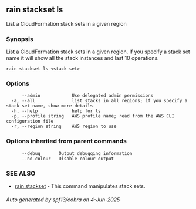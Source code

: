 ## rain stackset ls

List a CloudFormation stack sets in a given region

### Synopsis

List a CloudFormation stack sets in a given region. If you specify a stack set name it will show all the stack instances and last 10 operations.

```
rain stackset ls <stack set>
```

### Options

```
      --admin            Use delegated admin permissions
  -a, --all              list stacks in all regions; if you specify a stack set name, show more details
  -h, --help             help for ls
  -p, --profile string   AWS profile name; read from the AWS CLI configuration file
  -r, --region string    AWS region to use
```

### Options inherited from parent commands

```
      --debug       Output debugging information
      --no-colour   Disable colour output
```

### SEE ALSO

* [rain stackset](rain_stackset.md)	 - This command manipulates stack sets.

###### Auto generated by spf13/cobra on 4-Jun-2025
